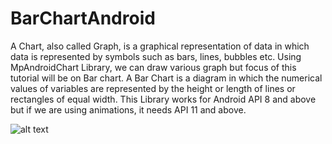 # BarChartAndroid
A Chart, also called Graph, is a graphical representation of data in which data is represented by symbols such as bars, lines, bubbles etc. Using MpAndroidChart Library, we can draw various graph but focus of this tutorial will be on Bar chart. A Bar Chart is a diagram in which the numerical values of variables are represented by the height or length of lines or rectangles of equal width. This Library works for Android API 8 and above but if we are using animations, it needs API 11 and above.

![alt text](https://user-images.githubusercontent.com/43317383/48943289-13360000-ef23-11e8-9688-a0569d621d70.png)
